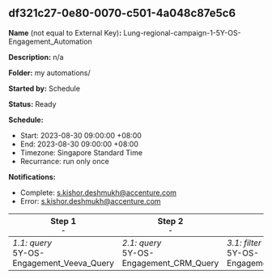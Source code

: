 ## df321c27-0e80-0070-c501-4a048c87e5c6

**Name** (not equal to External Key)**:** Lung-regional-campaign-1-5Y-OS-Engagement_Automation

**Description:** n/a

**Folder:** my automations/

**Started by:** Schedule

**Status:** Ready

**Schedule:**

* Start: 2023-08-30 09:00:00 +08:00
* End: 2023-08-30 09:00:00 +08:00
* Timezone: Singapore Standard Time
* Recurrance: run only once

**Notifications:**

* Complete: s.kishor.deshmukh@accenture.com
* Error: s.kishor.deshmukh@accenture.com

| Step 1<br>_<small>-</small>_ | Step 2<br>_<small>-</small>_ | Step 3<br>_<small>-</small>_ |
| --- | --- | --- |
| _1.1: query_<br>5Y-OS-Engagement_Veeva_Query | _2.1: query_<br>5Y-OS-Engagement_CRM_Query | _3.1: filter_<br>5Y-OS-Engagement_Filter_Activity |
